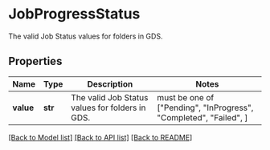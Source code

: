 # JobProgressStatus

The valid Job Status values for folders in GDS.

## Properties
Name | Type | Description | Notes
------------ | ------------- | ------------- | -------------
**value** | **str** | The valid Job Status values for folders in GDS. |  must be one of ["Pending", "InProgress", "Completed", "Failed", ]

[[Back to Model list]](../README.md#documentation-for-models) [[Back to API list]](../README.md#documentation-for-api-endpoints) [[Back to README]](../README.md)


